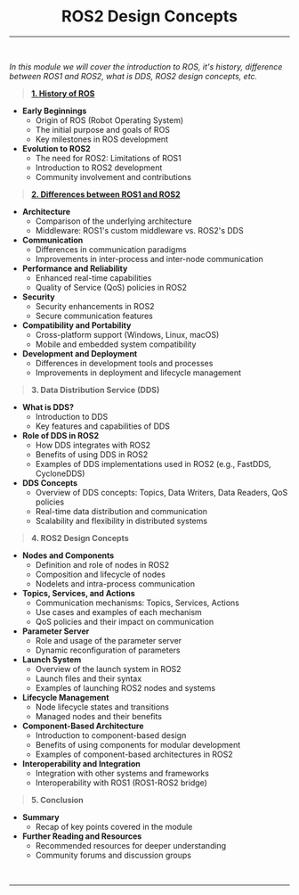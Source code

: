 <!-- <center><img src="http://mooc.e-yantra.org/img/eYantra_logo.svg" alt="e-yantra_logo" style="scale:75%;" /></center> -->

<style>
.back{
	position: fixed;
	width: 250px;
	height: 250px;
	top: 50%;
	left: 50%;
    margin-top: auto; 
    margin-left: auto; 
	opacity: 0.15;
    z-index: -1;
	}
</style>
<!-- <img src="http://mooc.e-yantra.org/img/EyantraLogoMini.png" class="back"> -->

<center>
    <h1>ROS2 Design Concepts</h1>
</center>

---

</br>

*In this module we will cover the introduction to ROS, it's history, difference between ROS1 and ROS2, what is DDS, ROS2 design concepts, etc.*

> **[1. History of ROS](history_of_ros.md)**
- **Early Beginnings**
  - Origin of ROS (Robot Operating System)
  - The initial purpose and goals of ROS
  - Key milestones in ROS development
- **Evolution to ROS2**
  - The need for ROS2: Limitations of ROS1
  - Introduction to ROS2 development
  - Community involvement and contributions

> **[2. Differences between ROS1 and ROS2](diff_ros_1_and_2.md)**
- **Architecture**
  - Comparison of the underlying architecture
  - Middleware: ROS1's custom middleware vs. ROS2's DDS
- **Communication**
  - Differences in communication paradigms
  - Improvements in inter-process and inter-node communication
- **Performance and Reliability**
  - Enhanced real-time capabilities
  - Quality of Service (QoS) policies in ROS2
- **Security**
  - Security enhancements in ROS2
  - Secure communication features
- **Compatibility and Portability**
  - Cross-platform support (Windows, Linux, macOS)
  - Mobile and embedded system compatibility
- **Development and Deployment**
  - Differences in development tools and processes
  - Improvements in deployment and lifecycle management

> **3. Data Distribution Service (DDS)**
- **What is DDS?**
  - Introduction to DDS
  - Key features and capabilities of DDS
- **Role of DDS in ROS2**
  - How DDS integrates with ROS2
  - Benefits of using DDS in ROS2
  - Examples of DDS implementations used in ROS2 (e.g., FastDDS, CycloneDDS)
- **DDS Concepts**
  - Overview of DDS concepts: Topics, Data Writers, Data Readers, QoS policies
  - Real-time data distribution and communication
  - Scalability and flexibility in distributed systems

> **4. ROS2 Design Concepts**
- **Nodes and Components**
  - Definition and role of nodes in ROS2
  - Composition and lifecycle of nodes
  - Nodelets and intra-process communication
- **Topics, Services, and Actions**
  - Communication mechanisms: Topics, Services, Actions
  - Use cases and examples of each mechanism
  - QoS policies and their impact on communication
- **Parameter Server**
  - Role and usage of the parameter server
  - Dynamic reconfiguration of parameters
- **Launch System**
  - Overview of the launch system in ROS2
  - Launch files and their syntax
  - Examples of launching ROS2 nodes and systems
- **Lifecycle Management**
  - Node lifecycle states and transitions
  - Managed nodes and their benefits
- **Component-Based Architecture**
  - Introduction to component-based design
  - Benefits of using components for modular development
  - Examples of component-based architectures in ROS2
- **Interoperability and Integration**
  - Integration with other systems and frameworks
  - Interoperability with ROS1 (ROS1-ROS2 bridge)

> **5. Conclusion**
- **Summary**
  - Recap of key points covered in the module
- **Further Reading and Resources**
  - Recommended resources for deeper understanding
  - Community forums and discussion groups

</br>

-------